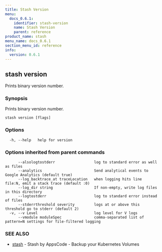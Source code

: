 ```yaml
---
title: Stash Version
menu:
  docs_0.6.1:
    identifier: stash-version
    name: Stash Version
    parent: reference
product_name: stash
menu_name: docs_0.6.1
section_menu_id: reference
info:
  version: 0.6.1
---
```


## stash version

Prints binary version number.

### Synopsis


Prints binary version number.

```
stash version [flags]
```

### Options

```
  -h, --help   help for version
```

### Options inherited from parent commands

```
      --alsologtostderr                  log to standard error as well as files
      --analytics                        Send analytical events to Google Analytics (default true)
      --log_backtrace_at traceLocation   when logging hits line file:N, emit a stack trace (default :0)
      --log_dir string                   If non-empty, write log files in this directory
      --logtostderr                      log to standard error instead of files
      --stderrthreshold severity         logs at or above this threshold go to stderr (default 2)
  -v, --v Level                          log level for V logs
      --vmodule moduleSpec               comma-separated list of pattern=N settings for file-filtered logging
```

### SEE ALSO
* [stash](/docs/0.6.1/reference/stash)	 - Stash by AppsCode - Backup your Kubernetes Volumes

